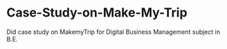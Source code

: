 # Case-Study-on-Make-My-Trip
Did case study on MakemyTrip for Digital Business Management subject in B.E.
